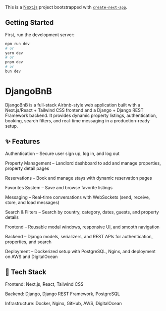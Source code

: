 This is a [Next.js](https://nextjs.org) project bootstrapped with [`create-next-app`](https://nextjs.org/docs/app/api-reference/cli/create-next-app).

## Getting Started

First, run the development server:

```bash
npm run dev
# or
yarn dev
# or
pnpm dev
# or
bun dev
```

# DjangoBnB

DjangoBnB is a full-stack Airbnb-style web application built with a Next.js/React + Tailwind CSS frontend and a Django + Django REST Framework backend. It provides dynamic property listings, authentication, booking, search filters, and real-time messaging in a production-ready setup.

## ✨ Features

Authentication – Secure user sign up, log in, and log out

Property Management – Landlord dashboard to add and manage properties, property detail pages

Reservations – Book and manage stays with dynamic reservation pages

Favorites System – Save and browse favorite listings

Messaging – Real-time conversations with WebSockets (send, receive, store, and load messages)

Search & Filters – Search by country, category, dates, guests, and property details

Frontend – Reusable modal windows, responsive UI, and smooth navigation

Backend – Django models, serializers, and REST APIs for authentication, properties, and search

Deployment – Dockerized setup with PostgreSQL, Nginx, and deployment on AWS and DigitalOcean

## 🚀 Tech Stack

Frontend: Next.js, React, Tailwind CSS

Backend: Django, Django REST Framework, PostgreSQL

Infrastructure: Docker, Nginx, GitHub, AWS, DigitalOcean
